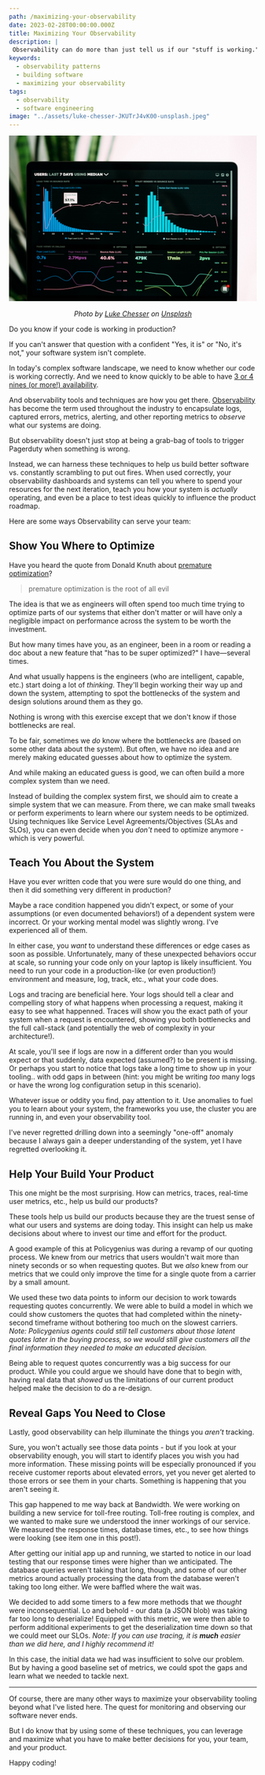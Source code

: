 ```yaml
---
path: /maximizing-your-observability
date: 2023-02-28T00:00:00.000Z
title: Maximizing Your Observability 
description: |
 Observability can do more than just tell us if our "stuff is working." It can also be used as a   tool to help us understand what features to build or bugs to work on, or even expose tell us the next thing we need to start tracking in our metrics.
keywords:
  - observability patterns
  - building software
  - maximizing your observability
tags:
  - observability
  - software engineering
image: "../assets/luke-chesser-JKUTrJ4vK00-unsplash.jpeg"
---
```


<center>

![Data Dashboard](../assets/luke-chesser-JKUTrJ4vK00-unsplash.jpeg)

<i> 

Photo by <a href="https://unsplash.com/@lukechesser?utm_source=unsplash&utm_medium=referral&utm_content=creditCopyText">Luke Chesser</a> on <a href="https://unsplash.com/photos/JKUTrJ4vK00?utm_source=unsplash&utm_medium=referral&utm_content=creditCopyText">Unsplash</a>
  

</i>


</center>

Do you know if your code is working in production?

If you can't answer that question with a confident "Yes, it is" or "No, it's not," your software system isn't complete. 

In today's complex software landscape, we need to know whether our code is working correctly. And we need to know quickly to be able to have [3 or 4 nines (or more!) availability](https://en.wikipedia.org/wiki/High_availability#%22Nines%22).

And observability tools and techniques are how you get there. [Observability](https://dangoslen.me/blog/whats-the-point-to-observability-anyway/) has become the term used throughout the industry to encapsulate logs, captured errors, metrics, alerting, and other reporting metrics to _observe_ what our systems are doing.

But observability doesn't just stop at being a grab-bag of tools to trigger Pagerduty when something is wrong.

Instead, we can harness these techniques to help us build better software vs. constantly scrambling to put out fires. When used correctly, your observability dashboards and systems can tell you where to spend your resources for the next iteration, teach you how your system is _actually_ operating, and even be a place to test ideas quickly to influence the product roadmap.

Here are some ways Observability can serve your team:

## Show You Where to Optimize

Have you heard the quote from Donald Knuth about [premature optimization](https://wiki.c2.com/?PrematureOptimization)?

> premature optimization is the root of all evil

The idea is that we as engineers will often spend too much time trying to optimize parts of our systems that either don't matter or will have only a negligible impact on performance across the system to be worth the investment.

But how many times have you, as an engineer, been in a room or reading a doc about a new feature that "has to be super optimized?" I have—several times.

And what usually happens is the engineers (who are intelligent, capable, etc.) start doing a lot of _thinking_. They'll begin working their way up and down the system, attempting to spot the bottlenecks of the system and design solutions around them as they go.

Nothing is wrong with this exercise except that we don't know if those bottlenecks are real.

To be fair, sometimes we _do_ know where the bottlenecks are (based on some other data about the system). But often, we have no idea and are merely making educated guesses about how to optimize the system. 

And while making an educated guess is good, we can often build a more complex system than we need.

Instead of building the complex system first, we should aim to create a simple system that we can measure. From there, we can make small tweaks or perform experiments to learn where our system needs to be optimized. Using techniques like Service Level Agreements/Objectives (SLAs and SLOs), you can even decide when you _don't_ need to optimize anymore - which is very powerful.

## Teach You About the System

Have you ever written code that you were sure would do one thing, and then it did something very different in production? 

Maybe a race condition happened you didn't expect, or some of your assumptions (or even documented behaviors!) of a dependent system were incorrect. Or your working mental model was slightly wrong. I've experienced all of them.

In either case, you _want_ to understand these differences or edge cases as soon as possible. Unfortunately, many of these unexpected behaviors occur at scale, so running your code only on your laptop is likely insufficient. You need to run your code in a production-like (or even production!) environment and measure, log, track, etc., what your code does.

Logs and tracing are beneficial here. Your logs should tell a clear and compelling story of what happens when processing a request, making it easy to see what happenned. Traces will show you the exact path of your system when a request is encountered, showing you both bottlenecks and the full call-stack (and potentially the web of complexity in your architecture!).

At scale, you'll see if logs are now in a different order than you would expect or that suddenly, data expected (assumed?) to be present is missing. Or perhaps you start to notice that logs take a long time to show up in your tooling.. with odd gaps in between (hint: you might be writing _too_ many logs or have the wrong log configuration setup in this scenario).

Whatever issue or oddity you find, pay attention to it. Use anomalies to fuel you to learn about your system, the frameworks you use, the cluster you are running in, and even your observability tool. 

I've never regretted drilling down into a seemingly "one-off" anomaly because I always gain a deeper understanding of the system, yet I have regretted overlooking it.

## Help Your Build Your Product

This one might be the most surprising. How can metrics, traces, real-time user metrics, etc., help us build our products?

These tools help us build our products because they are the truest sense of what our users and systems are doing today. This insight can help us make decisions about where to invest our time and effort for the product.

A good example of this at Policygenius was during a revamp of our quoting process. We knew from our metrics that users wouldn't wait more than ninety seconds or so when requesting quotes. But we _also_ knew from our metrics that we could only improve the time for a single quote from a carrier by a small amount.

We used these two data points to inform our decision to work towards requesting quotes concurrently. We were able to build a model in which we could show customers the quotes that had completed within the ninety-second timeframe without bothering too much on the slowest carriers. _Note: Policygenius agents could still tell customers about those latent quotes later in the buying process, so we would still give customers all the final information they needed to make an educated decision._

Being able to request quotes concurrently was a big success for our product. While you could argue we should have done that to begin with, having real data that _showed_ us the limitations of our current product helped make the decision to do a re-design.

## Reveal Gaps You Need to Close

Lastly, good observability can help illuminate the things you _aren't_ tracking. 

Sure, you won't actually see those data points - but if you look at your observability enough, you will start to identify places you wish you had more information. These missing points will be especially pronounced if you receive customer reports about elevated errors, yet you never get alerted to those errors or see them in your charts. Something is happening that you aren't seeing it.

This gap happened to me way back at Bandwidth. We were working on building a new service for toll-free routing. Toll-free routing is complex, and we wanted to make sure we understood the inner workings of our service. We measured the response times, database times, etc., to see how things were looking (see item one in this post!).

After getting our initial app up and running, we started to notice in our load testing that our response times were higher than we anticipated. The database queries weren't taking that long, though, and some of our other metrics around actually processing the data from the database weren't taking too long either. We were baffled where the wait was. 

We decided to add some timers to a few more methods that we _thought_ were inconsequential. Lo and behold - our data (a JSON blob) was taking far too long to deserialize! Equipped with this metric, we were then able to perform additional experiments to get the deserialization time down so that we could meet our SLOs. _Note: If you can use tracing, it is **much** easier than we did here, and I highly recommend it!_

In this case, the initial data we had was insufficient to solve our problem. But by having a good baseline set of metrics, we could spot the gaps and learn what we needed to tackle next.

---

Of course, there are many other ways to maximize your observability tooling beyond what I've listed here. The quest for monitoring and observing our software never ends.

But I do know that by using some of these techniques, you can leverage and maximize what you have to make better decisions for you, your team, and your product.

Happy coding!


